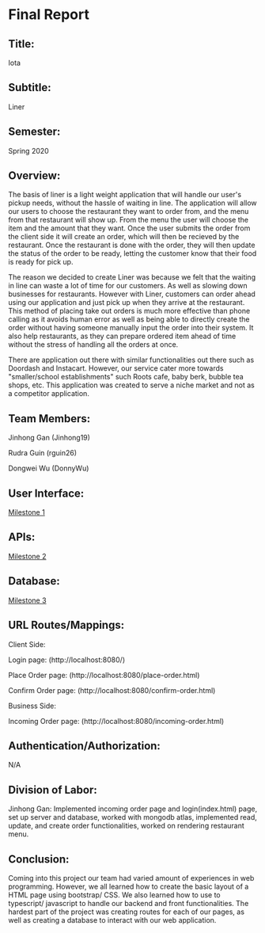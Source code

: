 # Final Report

## Title:
Iota

## Subtitle:
Liner

## Semester:
Spring 2020

## Overview:
The basis of liner is a light weight application that will handle our user's pickup needs, without the hassle of waiting in line. The application will allow our users to choose the restaurant they want to order from, and the menu from that restaurant will show up. From the menu the user will choose the item and the amount that they want. Once the user submits the order from the client side it will create an order, which will then be recieved by the restaurant. Once the restaurant is done with the order, they will then update the status of the order to be ready, letting the customer know that their food is ready for pick up.

The reason we decided to create Liner was because we felt that the waiting in line can waste a lot of time for our customers. As well as slowing down businesses for restaurants. However with Liner, customers can order ahead using our application and just pick up when they arrive at the restaurant. This method of placing take out orders is much more effective than phone calling as it avoids human error as well as being able to directly create the order without having someone manually input the order into their system. It also help restaurants, as they can prepare ordered item ahead of time without the stress of handling all the orders at once.

There are application out there with similar functionalities out there such as Doordash and Instacart. However, our service cater more towards "smaller/school establishments" such Roots cafe, baby berk, bubble tea shops, etc. This application was created to serve a niche market and not as a competitor application.

## Team Members:
Jinhong Gan (Jinhong19)

Rudra Guin (rguin26)

Dongwei Wu (DonnyWu)

## User Interface:
[Milestone 1](https://github.com/Jinhong19/cs326-final-iota/blob/master/docs/milestone1.md)

## APIs:

[Milestone 2](https://github.com/Jinhong19/cs326-final-iota/blob/master/docs/milestone2.md)

## Database:

[Milestone 3](https://github.com/Jinhong19/cs326-final-iota/blob/master/docs/milestone2.md)

## URL Routes/Mappings:

Client Side:

Login page: (http://localhost:8080/)  

Place Order page: (http://localhost:8080/place-order.html)  

Confirm Order page: (http://localhost:8080/confirm-order.html)  

Business Side:

Incoming Order page: (http://localhost:8080/incoming-order.html)  

## Authentication/Authorization:

N/A

## Division of Labor:
Jinhong Gan: Implemented incoming order page and login(index.html) page, set up server and database, worked with mongodb atlas, implemented read, update, and create order functionalities, worked on rendering restaurant menu.

## Conclusion:

Coming into this project our team had varied amount of experiences in web programming. However, we all learned how to create the basic layout of a HTML page using bootstrap/ CSS. We also learned how to use to typescript/ javascript to handle our backend and front functionalities. The hardest part of the project was creating routes for each of our pages, as well as creating a database to interact with our web application.

